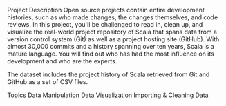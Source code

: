 Project Description
Open source projects contain entire development histories, such as who made changes, the changes themselves, and code reviews. 
In this project, you'll be challenged to read in, clean up, and visualize the real-world project repository of Scala 
that spans data from a version control system (Git) as well as a project hosting site (GitHub). 
With almost 30,000 commits and a history spanning over ten years, Scala is a mature language. 
You will find out who has had the most influence on its development and who are the experts.

The dataset includes the project history of Scala retrieved from Git and GitHub as a set of CSV files.

Topics
Data Manipulation
Data Visualization
Importing & Cleaning Data
